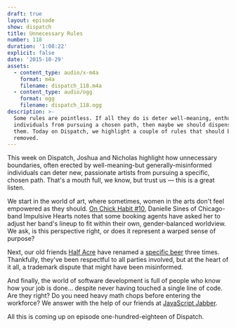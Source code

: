 ```yaml
---
draft: true
layout: episode
show: dispatch
title: Unnecessary Rules
number: 118
duration: '1:08:22'
explicit: false
date: '2015-10-29'
assets:
  - content_type: audio/x-m4a
    format: m4a
    filename: dispatch_118.m4a
  - content_type: audio/ogg
    format: ogg
    filename: dispatch_118.ogg
description: >-
  Some rules are pointless. If all they do is deter well-meaning, enthusiastic
  individuals from pursuing a chosen path, then maybe we should dispense with
  them. Today on Dispatch, we highlight a couple of rules that should be
  removed.
---
```

This week on Dispatch, Joshua and Nicholas highlight how unnecessary boundaries, often erected by well-meaning-but generally-misinformed individuals can deter new, passionate artists from pursuing a specific, chosen path. That's a mouth full, we know, but trust us &mdash; this is a great listen.

We start in the world of art, where sometimes, women in the arts don't feel empowered as they should. [On Chick Habit #10](http://machine.fm/chickhabit/10), Danielle Sines of Chicago-band Impulsive Hearts notes that some booking agents have asked her to adjust her band's lineup to fit within their own, gender-balanced worldview. We ask, is this perspective right, or does it represent a warped sense of purpose?

Next, our old friends [Half Acre](http://halfacrebeer.com) have renamed a [specific beer](http://halfacrebeer.com/blog/2015/6/11/goneaway-ipa) three times. Thankfully, they've been respectful to all parties involved, but at the heart of it all, a trademark dispute that might have been misinformed.

And finally, the world of software development is full of people who know how your job is done... despite never having touched a single line of code. Are they right? Do you need heavy math chops before entering the workforce? We answer with the help of our friends at [JavaScript Jabber](https://devchat.tv/js-jabber/183-jsj-should-i-go-to-college-).

All this is coming up on episode one-hundred-eighteen of Dispatch.